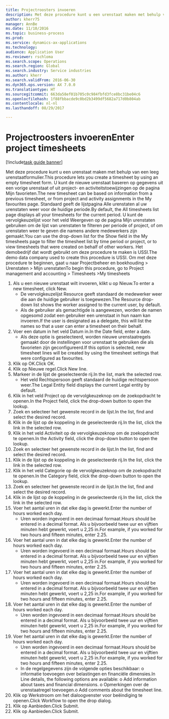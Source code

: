 ```yaml
--- 
title: Projectroosters invoeren
description: Met deze procedure kunt u een urenstaat maken met behulp van een leeg urenstaatformulier.
author: kherr75
manager: AnnBe
ms.date: 11/10/2016
ms.topic: business-process
ms.prod: 
ms.service: dynamics-ax-applications
ms.technology: 
audience: Application User
ms.reviewer: rschloma
ms.search.scope: Operations
ms.search.region: Global
ms.search.industry: Service industries
ms.author: kherr
ms.search.validFrom: 2016-06-30
ms.dyn365.ops.version: AX 7.0.0
ms.translationtype: HT
ms.sourcegitcommit: 663da58ef01b705c0c984fbfd3fce8bc31be04c6
ms.openlocfilehash: 1f88fbbacde9c0bd2b3499df5682a717d0b804ab
ms.contentlocale: nl-nl
ms.lasthandoff: 08/29/2017

---
```

# <a name="enter-project-timesheets"></a><span data-ttu-id="50f3a-103">Projectroosters invoeren</span><span class="sxs-lookup"><span data-stu-id="50f3a-103">Enter project timesheets</span></span>

[!include[task guide banner](../../includes/task-guide-banner.md)]

<span data-ttu-id="50f3a-104">Met deze procedure kunt u een urenstaat maken met behulp van een leeg urenstaatformulier.</span><span class="sxs-lookup"><span data-stu-id="50f3a-104">This procedure lets you create a timesheet by using an empty timesheet form.</span></span> <span data-ttu-id="50f3a-105">U kunt de nieuwe urenstaat baseren op gegevens uit een vorige urenstaat of uit project- en activiteitstoewijzingen op de pagina Mijn favorieten.</span><span class="sxs-lookup"><span data-stu-id="50f3a-105">The new timesheet can be based on information from a previous timesheet, or from project and activity assignments in the My favourites page.</span></span> <span data-ttu-id="50f3a-106">Standaard geeft de lijstpagina Alle urenstaten al uw urenstaten weer voor de huidige periode.</span><span class="sxs-lookup"><span data-stu-id="50f3a-106">By default, the All timesheets list page displays all your timesheets for the current period.</span></span> <span data-ttu-id="50f3a-107">U kunt de vervolgkeuzelijst voor het veld Weergeven op de pagina Mijn urenstaten gebruiken om de lijst van urenstaten te filteren per periode of project, of om urenstaten weer te geven die namens andere medewerkers zijn gemaakt.</span><span class="sxs-lookup"><span data-stu-id="50f3a-107">You can use the drop-down list for the Show field in the My timesheets page to filter the timesheet list by time period or project, or to view timesheets that were created on behalf of other workers.</span></span> <span data-ttu-id="50f3a-108">Het demobedrijf dat wordt gebruikt om deze procedure te maken is USSI.</span><span class="sxs-lookup"><span data-stu-id="50f3a-108">The demo data company used to create this procedure is USSI.</span></span> <span data-ttu-id="50f3a-109">Om met deze procedure te beginnen, gaat u naar Projectbeheer en boekhouding > Urenstaten > Mijn urenstaten</span><span class="sxs-lookup"><span data-stu-id="50f3a-109">To begin this procedure, go to Project management and accounting > Timesheets >My timesheets</span></span>

1. <span data-ttu-id="50f3a-110">Als u een nieuwe urenstaat wilt invoeren, klikt u op Nieuw.</span><span class="sxs-lookup"><span data-stu-id="50f3a-110">To enter a new timesheet, click New.</span></span>
    * <span data-ttu-id="50f3a-111">De vervolgkeuzelijst Resource geeft standaard de medewerker weer die aan de huidige gebruiker is toegewezen.</span><span class="sxs-lookup"><span data-stu-id="50f3a-111">The Resource drop-down list shows the worker assigned to the current user, by default.</span></span>  
    * <span data-ttu-id="50f3a-112">Als de gebruiker als gemachtigde is aangewezen, worden de namen opgesomd zodat een gebruiker een urenstaat in hun naam kan invoeren.</span><span class="sxs-lookup"><span data-stu-id="50f3a-112">If the user is designated as a delegate, this will list the names so that a user can enter a timesheet on their behalf.</span></span>  
2. <span data-ttu-id="50f3a-113">Voer een datum in het veld Datum in.</span><span class="sxs-lookup"><span data-stu-id="50f3a-113">In the Date field, enter a date.</span></span>
    * <span data-ttu-id="50f3a-114">Als deze optie is geselecteerd, worden nieuwe urenstaatregels gemaakt door de instellingen voor urenstaat te gebruiken die als favorieten zijn geconfigureerd.</span><span class="sxs-lookup"><span data-stu-id="50f3a-114">If this option is selected, new timesheet lines will be created by using the timesheet settings that were configured as favourites.</span></span>  
3. <span data-ttu-id="50f3a-115">Klik op OK.</span><span class="sxs-lookup"><span data-stu-id="50f3a-115">Click OK.</span></span>
4. <span data-ttu-id="50f3a-116">Klik op Nieuwe regel.</span><span class="sxs-lookup"><span data-stu-id="50f3a-116">Click New line.</span></span>
5. <span data-ttu-id="50f3a-117">Markeer in de lijst de geselecteerde rij.</span><span class="sxs-lookup"><span data-stu-id="50f3a-117">In the list, mark the selected row.</span></span>
    * <span data-ttu-id="50f3a-118">Het veld Rechtspersoon geeft standaard de huidige rechtspersoon weer.</span><span class="sxs-lookup"><span data-stu-id="50f3a-118">The Legal Entity field displays the current Legal entity by default.</span></span>   
6. <span data-ttu-id="50f3a-119">Klik in het veld Project op de vervolgkeuzeknop om de zoekopdracht te openen.</span><span class="sxs-lookup"><span data-stu-id="50f3a-119">In the Project field, click the drop-down button to open the lookup.</span></span>
7. <span data-ttu-id="50f3a-120">Zoek en selecteer het gewenste record in de lijst.</span><span class="sxs-lookup"><span data-stu-id="50f3a-120">In the list, find and select the desired record.</span></span>
8. <span data-ttu-id="50f3a-121">Klik in de lijst op de koppeling in de geselecteerde rij.</span><span class="sxs-lookup"><span data-stu-id="50f3a-121">In the list, click the link in the selected row.</span></span>
9. <span data-ttu-id="50f3a-122">Klik in het veld Activiteit op de vervolgkeuzeknop om de zoekopdracht te openen.</span><span class="sxs-lookup"><span data-stu-id="50f3a-122">In the Activity field, click the drop-down button to open the lookup.</span></span>
10. <span data-ttu-id="50f3a-123">Zoek en selecteer het gewenste record in de lijst.</span><span class="sxs-lookup"><span data-stu-id="50f3a-123">In the list, find and select the desired record.</span></span>
11. <span data-ttu-id="50f3a-124">Klik in de lijst op de koppeling in de geselecteerde rij.</span><span class="sxs-lookup"><span data-stu-id="50f3a-124">In the list, click the link in the selected row.</span></span>
12. <span data-ttu-id="50f3a-125">Klik in het veld Categorie op de vervolgkeuzeknop om de zoekopdracht te openen.</span><span class="sxs-lookup"><span data-stu-id="50f3a-125">In the Category field, click the drop-down button to open the lookup.</span></span>
13. <span data-ttu-id="50f3a-126">Zoek en selecteer het gewenste record in de lijst.</span><span class="sxs-lookup"><span data-stu-id="50f3a-126">In the list, find and select the desired record.</span></span>
14. <span data-ttu-id="50f3a-127">Klik in de lijst op de koppeling in de geselecteerde rij.</span><span class="sxs-lookup"><span data-stu-id="50f3a-127">In the list, click the link in the selected row.</span></span>
15. <span data-ttu-id="50f3a-128">Voer het aantal uren in dat elke dag is gewerkt.</span><span class="sxs-lookup"><span data-stu-id="50f3a-128">Enter the number of hours worked each day.</span></span>
    * <span data-ttu-id="50f3a-129">Uren worden ingevoerd in een decimaal formaat.</span><span class="sxs-lookup"><span data-stu-id="50f3a-129">Hours should be entered in a decimal format.</span></span>  <span data-ttu-id="50f3a-130">Als u bijvoorbeeld twee uur en vijftien minuten hebt gewerkt, voert u 2,25 in.</span><span class="sxs-lookup"><span data-stu-id="50f3a-130">For example, if you worked for two hours and fifteen minutes, enter 2.25.</span></span>   
16. <span data-ttu-id="50f3a-131">Voer het aantal uren in dat elke dag is gewerkt.</span><span class="sxs-lookup"><span data-stu-id="50f3a-131">Enter the number of hours worked each day.</span></span>
    * <span data-ttu-id="50f3a-132">Uren worden ingevoerd in een decimaal formaat.</span><span class="sxs-lookup"><span data-stu-id="50f3a-132">Hours should be entered in a decimal format.</span></span>  <span data-ttu-id="50f3a-133">Als u bijvoorbeeld twee uur en vijftien minuten hebt gewerkt, voert u 2,25 in.</span><span class="sxs-lookup"><span data-stu-id="50f3a-133">For example, if you worked for two hours and fifteen minutes, enter 2.25.</span></span>   
17. <span data-ttu-id="50f3a-134">Voer het aantal uren in dat elke dag is gewerkt.</span><span class="sxs-lookup"><span data-stu-id="50f3a-134">Enter the number of hours worked each day.</span></span>
    * <span data-ttu-id="50f3a-135">Uren worden ingevoerd in een decimaal formaat.</span><span class="sxs-lookup"><span data-stu-id="50f3a-135">Hours should be entered in a decimal format.</span></span>  <span data-ttu-id="50f3a-136">Als u bijvoorbeeld twee uur en vijftien minuten hebt gewerkt, voert u 2,25 in.</span><span class="sxs-lookup"><span data-stu-id="50f3a-136">For example, if you worked for two hours and fifteen minutes, enter 2.25.</span></span>   
18. <span data-ttu-id="50f3a-137">Voer het aantal uren in dat elke dag is gewerkt.</span><span class="sxs-lookup"><span data-stu-id="50f3a-137">Enter the number of hours worked each day.</span></span>
    * <span data-ttu-id="50f3a-138">Uren worden ingevoerd in een decimaal formaat.</span><span class="sxs-lookup"><span data-stu-id="50f3a-138">Hours should be entered in a decimal format.</span></span>  <span data-ttu-id="50f3a-139">Als u bijvoorbeeld twee uur en vijftien minuten hebt gewerkt, voert u 2,25 in.</span><span class="sxs-lookup"><span data-stu-id="50f3a-139">For example, if you worked for two hours and fifteen minutes, enter 2.25.</span></span>   
19. <span data-ttu-id="50f3a-140">Voer het aantal uren in dat elke dag is gewerkt.</span><span class="sxs-lookup"><span data-stu-id="50f3a-140">Enter the number of hours worked each day.</span></span>
    * <span data-ttu-id="50f3a-141">Uren worden ingevoerd in een decimaal formaat.</span><span class="sxs-lookup"><span data-stu-id="50f3a-141">Hours should be entered in a decimal format.</span></span>  <span data-ttu-id="50f3a-142">Als u bijvoorbeeld twee uur en vijftien minuten hebt gewerkt, voert u 2,25 in.</span><span class="sxs-lookup"><span data-stu-id="50f3a-142">For example, if you worked for two hours and fifteen minutes, enter 2.25.</span></span>   
    * <span data-ttu-id="50f3a-143">In de regelgegevens zijn de volgende opties beschikbaar: o informatie toevoegen over belastingen en financiële dimensies.</span><span class="sxs-lookup"><span data-stu-id="50f3a-143">In Line details, the following options are available:  o  Add information about taxes and financial dimensions.</span></span>  <span data-ttu-id="50f3a-144">o   Opmerkingen over de urenstaatregel toevoegen.</span><span class="sxs-lookup"><span data-stu-id="50f3a-144">o    Add comments about the timesheet line.</span></span>  
20. <span data-ttu-id="50f3a-145">Klik op Werkstroom om het dialoogvenster voor beëindiging te openen.</span><span class="sxs-lookup"><span data-stu-id="50f3a-145">Click Workflow to open the drop dialog.</span></span>
21. <span data-ttu-id="50f3a-146">Klik op Aanbieden.</span><span class="sxs-lookup"><span data-stu-id="50f3a-146">Click Submit.</span></span>
22. <span data-ttu-id="50f3a-147">Klik op Aanbieden.</span><span class="sxs-lookup"><span data-stu-id="50f3a-147">Click Submit.</span></span>


